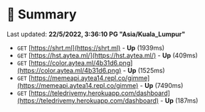 # 📖 Summary
Last updated: **22/5/2022, 3:36:10 PG "Asia/Kuala_Lumpur"**

- `GET` [https://shrt.ml](https://shrt.ml) - **Up** (1939ms)
- `GET` [https://hst.aytea.ml/](https://hst.aytea.ml/) - **Up** (409ms)
- `GET` [https://color.aytea.ml/4b31d6.png](https://color.aytea.ml/4b31d6.png) - **Up** (1525ms)
- `GET` [https://memeapi.aytea14.repl.co/gimme](https://memeapi.aytea14.repl.co/gimme) - **Up** (7490ms)
- `GET` [https://teledrivemy.herokuapp.com/dashboard](https://teledrivemy.herokuapp.com/dashboard) - **Up** (187ms)
